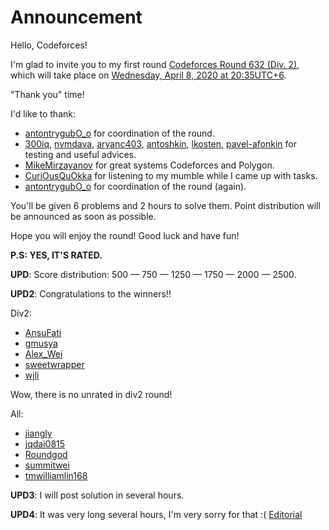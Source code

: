 # Announcement

Hello, Codeforces!

I'm glad to invite you to my first round [Codeforces Round 632 (Div. 2)](https://codeforces.com/contest/1333 "Codeforces Round 632 (Div. 2)"), which will take place on [Wednesday, April 8, 2020 at 20:35UTC+6](https://codeforces.com/https://www.timeanddate.com/worldclock/fixedtime.html?day=8&month=4&year=2020&hour=17&min=35&sec=0&p1=166).

"Thank you" time!

I'd like to thank:

 * [antontrygubO_o](https://codeforces.com/profile/antontrygubO_o "Grandmaster antontrygubO_o") for coordination of the round.
* [300iq](https://codeforces.com/profile/300iq "Legendary Grandmaster 300iq"), [nvmdava](https://codeforces.com/profile/nvmdava "Grandmaster nvmdava"), [aryanc403](https://codeforces.com/profile/aryanc403 "International Master aryanc403"), [antoshkin](https://codeforces.com/profile/antoshkin "Candidate Master antoshkin"), [lkosten](https://codeforces.com/profile/lkosten "Candidate Master lkosten"), [pavel-afonkin](https://codeforces.com/profile/pavel-afonkin "Expert pavel-afonkin") for testing and useful advices.
* [MikeMirzayanov](https://codeforces.com/profile/MikeMirzayanov "Headquarters, MikeMirzayanov") for great systems Codeforces and Polygon.
* [CuriOusQuOkka](https://codeforces.com/profile/CuriOusQuOkka "Expert CuriOusQuOkka") for listening to my mumble while I came up with tasks.
* [antontrygubO_o](https://codeforces.com/profile/antontrygubO_o "Grandmaster antontrygubO_o") for coordination of the round (again).

You'll be given 6 problems and 2 hours to solve them. Point distribution will be announced as soon as possible.

Hope you will enjoy the round! Good luck and have fun!

**P.S: YES, IT'S RATED.**

**UPD**: Score distribution: 500 — 750 — 1250 — 1750 — 2000 — 2500.

**UPD2**: Congratulations to the winners!!

Div2:

 * [AnsuFati](https://codeforces.com/profile/AnsuFati "Candidate Master AnsuFati")
* [gmusya](https://codeforces.com/profile/gmusya "Candidate Master gmusya")
* [Alex_Wei](https://codeforces.com/profile/Alex_Wei "Candidate Master Alex_Wei")
* [sweetwrapper](https://codeforces.com/profile/sweetwrapper "Expert sweetwrapper")
* [wjli](https://codeforces.com/profile/wjli "Candidate Master wjli")

Wow, there is no unrated in div2 round!

All:

 * [jiangly](https://codeforces.com/profile/jiangly "Legendary Grandmaster jiangly")
* [jqdai0815](https://codeforces.com/profile/jqdai0815 "Legendary Grandmaster jqdai0815")
* [Roundgod](https://codeforces.com/profile/Roundgod "Grandmaster Roundgod")
* [summitwei](https://codeforces.com/profile/summitwei "International Master summitwei")
* [tmwilliamlin168](https://codeforces.com/profile/tmwilliamlin168 "International Grandmaster tmwilliamlin168")

**UPD3**: I will post solution in several hours.

**UPD4**: It was very long several hours, I'm very sorry for that :( [Editorial](Tutorial_(en).md)


